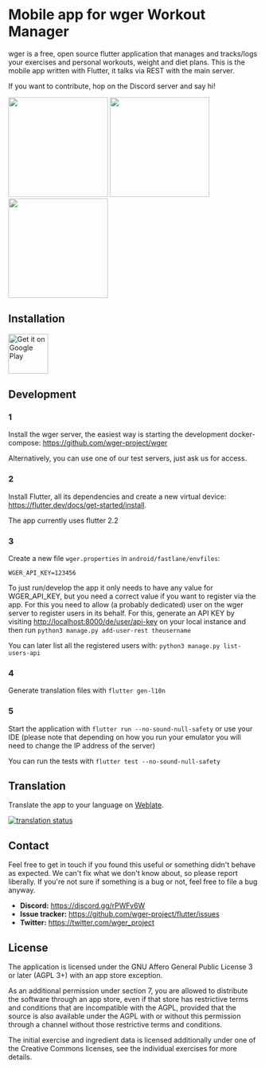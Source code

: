 # Mobile app for wger Workout Manager

wger is a free, open source flutter application that manages and tracks/logs
your exercises and personal workouts, weight and diet plans. This is the mobile
app written with Flutter, it talks via REST with the main server.

If you want to contribute, hop on the Discord server and say hi!


<p float="left">
<img src="https://github.com/wger-project/flutter/blob/master/android/fastlane/metadata/android/en-US/images/phoneScreenshots/01%20-%20workout%20plan.png?raw=true" width="200" />

<img src="https://github.com/wger-project/flutter/blob/master/android/fastlane/metadata/android/en-US/images/phoneScreenshots/02%20-%20workout%20log.png?raw=true" width="200" />

<img src="https://github.com/wger-project/flutter/blob/master/android/fastlane/metadata/android/en-US/images/phoneScreenshots/04%20-%20nutritional%20plan.png?raw=true" width="200" />
</p>

## Installation
[<img src="https://play.google.com/intl/en_us/badges/images/generic/en-play-badge.png"
      alt="Get it on Google Play"
      height="80">](https://play.google.com/store/apps/details?id=de.wger.flutter)


## Development

### 1
Install the wger server, the easiest way is starting the development docker-compose:
<https://github.com/wger-project/wger>

Alternatively, you can use one of our test servers, just ask us for access.

### 2
Install Flutter, all its dependencies and create a new virtual device: 
<https://flutter.dev/docs/get-started/install>.

The app currently uses flutter 2.2

### 3
Create a new file ``wger.properties`` in ``android/fastlane/envfiles``:

```properties
WGER_API_KEY=123456
```

To just run/develop the app it only needs to have any value for WGER_API_KEY, but
you need a correct value if you want to register via the app. For this you need
to allow (a probably dedicated) user on the wger server to register users in its
behalf. For this, generate an API KEY by visiting <http://localhost:8000/de/user/api-key>
on your local instance and then run ``python3 manage.py add-user-rest theusername``

You can later list all the registered users with: ``python3 manage.py list-users-api``  


### 4
Generate translation files with ``flutter gen-l10n``


### 5
Start the application with ``flutter run --no-sound-null-safety`` or use your IDE
(please note that depending on how you run your emulator you will need to change the
IP address of the server)

You can run the tests with ``flutter test --no-sound-null-safety``

## Translation
Translate the app to your language on  [Weblate](https://hosted.weblate.org/engage/wger/).

[![translation status](https://hosted.weblate.org/widgets/wger/-/mobile/multi-blue.svg)](https://hosted.weblate.org/engage/wger/)

## Contact

Feel free to get in touch if you found this useful or something  didn't behave
as expected. We can't fix what we don't know about, so please report liberally.
If you're not sure if something is a bug or not, feel free to file a bug anyway.

* **Discord:** <https://discord.gg/rPWFv6W>
* **Issue tracker:** <https://github.com/wger-project/flutter/issues>
* **Twitter:** <https://twitter.com/wger_project>

## License

The application is licensed under the GNU Affero General Public License 3 or later
(AGPL 3+) with an app store exception.

As an additional permission under section 7, you are allowed to distribute the
software through an app store, even if that store has restrictive terms and
conditions that are incompatible with the AGPL, provided that the source is also
available under the AGPL with or without this permission through a channel without
those restrictive terms and conditions.


The initial exercise and ingredient data is licensed additionally under one of
the Creative Commons licenses, see the individual exercises for more details.
